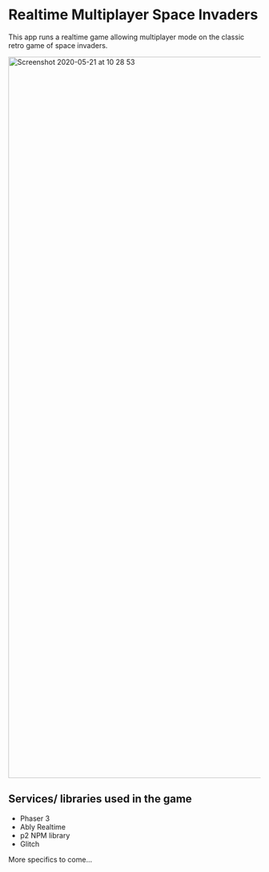 # Realtime Multiplayer Space Invaders

This app runs a realtime game allowing multiplayer mode on the classic retro game of space invaders.

<img width="1440" alt="Screenshot 2020-05-21 at 10 28 53" src="https://user-images.githubusercontent.com/5900152/82634064-c3f28d80-9bf4-11ea-8d09-af09bae4f193.png">

## Services/ libraries used in the game

- Phaser 3
- Ably Realtime
- p2 NPM library
- Glitch

More specifics to come...
